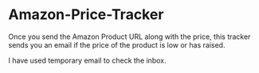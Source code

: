 # Amazon-Price-Tracker

Once you send the Amazon Product URL along with the price, this tracker sends you an email if the price of the product is low or has raised.

I have used temporary email to check the inbox.
